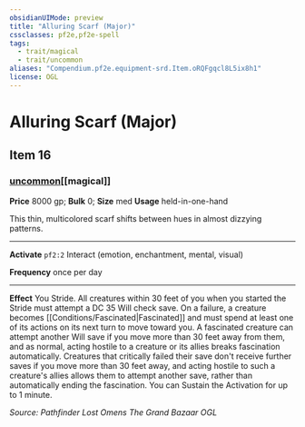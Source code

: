 ```yaml
---
obsidianUIMode: preview
title: "Alluring Scarf (Major)"
cssclasses: pf2e,pf2e-spell
tags:
  - trait/magical
  - trait/uncommon
aliases: "Compendium.pf2e.equipment-srd.Item.oRQFgqcl8L5ix8h1"
license: OGL
---
```

# Alluring Scarf (Major)
## Item 16
### [uncommon](uncommon "Uncommon Rarity Trait")[[magical]]


**Price** 8000 gp; 
**Bulk** 0; **Size** med
**Usage** held-in-one-hand

This thin, multicolored scarf shifts between hues in almost dizzying patterns.

* * *

**Activate** `pf2:2` Interact (emotion, enchantment, mental, visual)

**Frequency** once per day

* * *

**Effect** You Stride. All creatures within 30 feet of you when you started the Stride must attempt a DC 35 Will check save. On a failure, a creature becomes [[Conditions/Fascinated|Fascinated]] and must spend at least one of its actions on its next turn to move toward you. A fascinated creature can attempt another Will save if you move more than 30 feet away from them, and as normal, acting hostile to a creature or its allies breaks fascination automatically. Creatures that critically failed their save don't receive further saves if you move more than 30 feet away, and acting hostile to such a creature's allies allows them to attempt another save, rather than automatically ending the fascination. You can Sustain the Activation for up to 1 minute.

*Source: Pathfinder Lost Omens The Grand Bazaar*
*OGL*